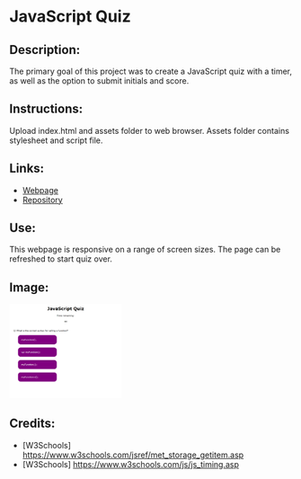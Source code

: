 # JavaScript Quiz

## Description:

The primary goal of this project was to create a JavaScript quiz with a timer, as well as the option to submit initials and score.

## Instructions:

Upload index.html and assets folder to web browser. Assets folder contains stylesheet and script file.

## Links:

- [Webpage](https://lornaburns.github.io/timed-quiz-23/)
- [Repository](https://github.com/lornaburns/timed-quiz-23)

## Use:

This webpage is responsive on a range of screen sizes. The page can be refreshed to start quiz over.

## Image:

<img src="./Assets/_C__Users_Lorna%2520and%2520Wright_Desktop_bootcamp_sandbox_timed-quiz_timed-quiz-23_index.html.png" alt="JavaScript quiz" width="200"/>

## Credits:

- [W3Schools] https://www.w3schools.com/jsref/met_storage_getitem.asp
- [W3Schools] https://www.w3schools.com/js/js_timing.asp
